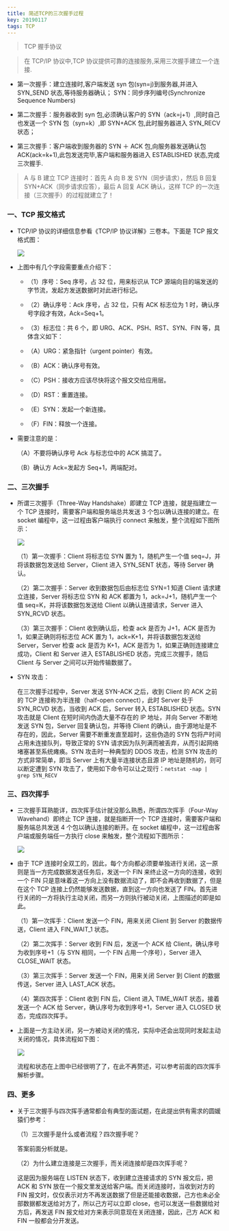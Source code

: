 ```yaml
---
title: 简述TCP的三次握手过程
key: 20190117
tags: TCP
---
```


<!--more-->

> TCP 握手协议

> 在 TCP/IP 协议中,TCP 协议提供可靠的连接服务,采用三次握手建立一个连接.

- 第一次握手：建立连接时,客户端发送 syn 包(syn=j)到服务器,并进入 SYN_SEND 状态,等待服务器确认；
  SYN：同步序列编号(Synchronize Sequence Numbers)

- 第二次握手：服务器收到 syn 包,必须确认客户的 SYN（ack=j+1）,同时自己也发送一个 SYN 包（syn=k）,即 SYN+ACK 包,此时服务器进入 SYN_RECV 状态；

- 第三次握手：客户端收到服务器的 SYN ＋ ACK 包,向服务器发送确认包 ACK(ack=k+1),此包发送完毕,客户端和服务器进入 ESTABLISHED 状态,完成三次握手.

> A 与 B 建立 TCP 连接时：首先 A 向 B 发 SYN（同步请求），然后 B 回复 SYN+ACK（同步请求应答），最后 A 回复 ACK 确认，这样 TCP 的一次连接（三次握手）的过程就建立了！

### 一、TCP 报文格式

- TCP/IP 协议的详细信息参看《TCP/IP 协议详解》三卷本。下面是 TCP 报文格式图：

  ![](https://ws1.sinaimg.cn/large/a5caea9fgy1g1ni6jlmcoj20an04odfr.jpg)

- 上图中有几个字段需要重点介绍下：

  - （1）序号：Seq 序号，占 32 位，用来标识从 TCP 源端向目的端发送的字节流，发起方发送数据时对此进行标记。

  - （2）确认序号：Ack 序号，占 32 位，只有 ACK 标志位为 1 时，确认序号字段才有效，Ack=Seq+1。

  - （3）标志位：共 6 个，即 URG、ACK、PSH、RST、SYN、FIN 等，具体含义如下：

  - （A）URG：紧急指针（urgent pointer）有效。

  - （B）ACK：确认序号有效。

  - （C）PSH：接收方应该尽快将这个报文交给应用层。

  - （D）RST：重置连接。

  - （E）SYN：发起一个新连接。

  - （F）FIN：释放一个连接。

- 需要注意的是：

  （A）不要将确认序号 Ack 与标志位中的 ACK 搞混了。

  （B）确认方 Ack=发起方 Seq+1，两端配对。

### 二、三次握手

- 所谓三次握手（Three-Way Handshake）即建立 TCP 连接，就是指建立一个 TCP 连接时，需要客户端和服务端总共发送 3 个包以确认连接的建立。在 socket 编程中，这一过程由客户端执行 connect 来触发，整个流程如下图所示：

  ![](https://ws1.sinaimg.cn/large/a5caea9fgy1g1ni7tk1rij20ed08gwei.jpg)

  （1）第一次握手：Client 将标志位 SYN 置为 1，随机产生一个值 seq=J，并将该数据包发送给 Server，Client 进入 SYN_SENT 状态，等待 Server 确认。

  （2）第二次握手：Server 收到数据包后由标志位 SYN=1 知道 Client 请求建立连接，Server 将标志位 SYN 和 ACK 都置为 1，ack=J+1，随机产生一个值 seq=K，并将该数据包发送给 Client 以确认连接请求，Server 进入 SYN_RCVD 状态。

  （3）第三次握手：Client 收到确认后，检查 ack 是否为 J+1，ACK 是否为 1，如果正确则将标志位 ACK 置为 1，ack=K+1，并将该数据包发送给 Server，Server 检查 ack 是否为 K+1，ACK 是否为 1，如果正确则连接建立成功，Client 和 Server 进入 ESTABLISHED 状态，完成三次握手，随后 Client 与 Server 之间可以开始传输数据了。

- SYN 攻击：

  在三次握手过程中，Server 发送 SYN-ACK 之后，收到 Client 的 ACK 之前的 TCP 连接称为半连接（half-open connect），此时 Server 处于 SYN_RCVD 状态，当收到 ACK 后，Server 转入 ESTABLISHED 状态。SYN 攻击就是 Client 在短时间内伪造大量不存在的 IP 地址，并向 Server 不断地发送 SYN 包，Server 回复确认包，并等待 Client 的确认，由于源地址是不存在的，因此，Server 需要不断重发直至超时，这些伪造的 SYN 包将产时间占用未连接队列，导致正常的 SYN 请求因为队列满而被丢弃，从而引起网络堵塞甚至系统瘫痪。SYN 攻击时一种典型的 DDOS 攻击，检测 SYN 攻击的方式非常简单，即当 Server 上有大量半连接状态且源 IP 地址是随机的，则可以断定遭到 SYN 攻击了，使用如下命令可以让之现行：`netstat -nap | grep SYN_RECV`

### 三、四次挥手

- 三次握手耳熟能详，四次挥手估计就没那么熟悉，所谓四次挥手（Four-Way Wavehand）即终止 TCP 连接，就是指断开一个 TCP 连接时，需要客户端和服务端总共发送 4 个包以确认连接的断开。在 socket 编程中，这一过程由客户端或服务端任一方执行 close 来触发，整个流程如下图所示：

  ![](https://ws1.sinaimg.cn/large/a5caea9fgy1g1ni8u67rcj20e308zjrf.jpg)

- 由于 TCP 连接时全双工的，因此，每个方向都必须要单独进行关闭，这一原则是当一方完成数据发送任务后，发送一个 FIN 来终止这一方向的连接，收到一个 FIN 只是意味着这一方向上没有数据流动了，即不会再收到数据了，但是在这个 TCP 连接上仍然能够发送数据，直到这一方向也发送了 FIN。首先进行关闭的一方将执行主动关闭，而另一方则执行被动关闭，上图描述的即是如此。

  （1）第一次挥手：Client 发送一个 FIN，用来关闭 Client 到 Server 的数据传送，Client 进入 FIN_WAIT_1 状态。

  （2）第二次挥手：Server 收到 FIN 后，发送一个 ACK 给 Client，确认序号为收到序号+1（与 SYN 相同，一个 FIN 占用一个序号），Server 进入 CLOSE_WAIT 状态。

  （3）第三次挥手：Server 发送一个 FIN，用来关闭 Server 到 Client 的数据传送，Server 进入 LAST_ACK 状态。

  （4）第四次挥手：Client 收到 FIN 后，Client 进入 TIME_WAIT 状态，接着发送一个 ACK 给 Server，确认序号为收到序号+1，Server 进入 CLOSED 状态，完成四次挥手。

- 上面是一方主动关闭，另一方被动关闭的情况，实际中还会出现同时发起主动关闭的情况，具体流程如下图：

  ![](https://ws1.sinaimg.cn/large/a5caea9fgy1g1ni97na0uj20dz05b0sp.jpg)

  流程和状态在上图中已经很明了了，在此不再赘述，可以参考前面的四次挥手解析步骤。

### 四、更多

- 关于三次握手与四次挥手通常都会有典型的面试题，在此提出供有需求的圆媛猿们参考：

  （1）三次握手是什么或者流程？四次握手呢？

  答案前面分析就是。

  （2）为什么建立连接是三次握手，而关闭连接却是四次挥手呢？

  这是因为服务端在 LISTEN 状态下，收到建立连接请求的 SYN 报文后，把 ACK 和 SYN 放在一个报文里发送给客户端。而关闭连接时，当收到对方的 FIN 报文时，仅仅表示对方不再发送数据了但是还能接收数据，己方也未必全部数据都发送给对方了，所以己方可以立即 close，也可以发送一些数据给对方后，再发送 FIN 报文给对方来表示同意现在关闭连接，因此，己方 ACK 和 FIN 一般都会分开发送。

